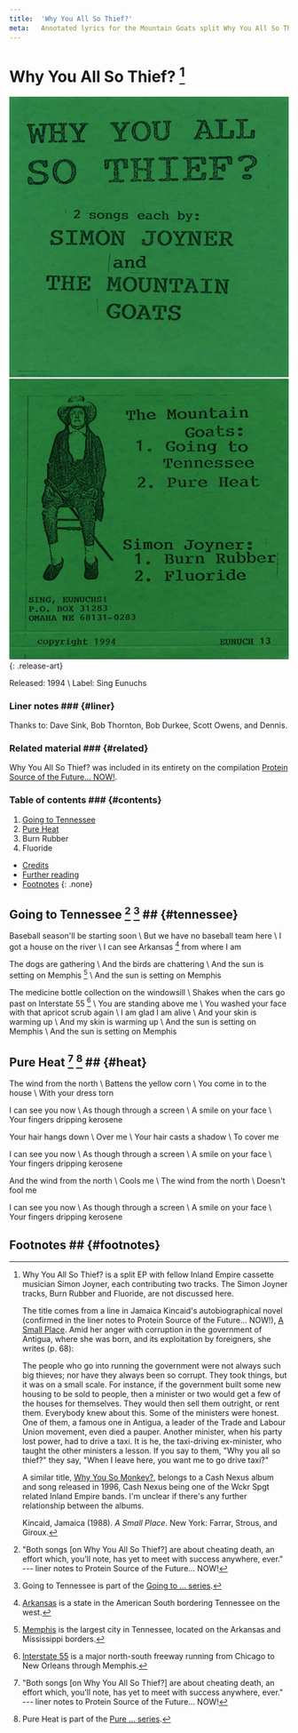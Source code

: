 ```yaml
---
title:  'Why You All So Thief?'
meta:   Annotated lyrics for the Mountain Goats split Why You All So Thief?
---
```


# Why You All So Thief? [^thief] #

![Cover of Why You All So Thief?](media/thief-cover.jpg)
![Back of Why You All So Thief?](media/thief-back.jpg)
{: .release-art}

Released: 1994 \\
Label: Sing Eunuchs

[^thief]:
    Why You All So Thief? is a split EP with fellow Inland Empire cassette
    musician Simon Joyner, each contributing two tracks. The Simon Joyner
    tracks, Burn Rubber and Fluoride, are not discussed here.

    The title comes from a line in Jamaica Kincaid's autobiographical novel
    (confirmed in the liner notes to Protein Source of the Future... NOW!), [A
    Small Place](http://en.wikipedia.org/wiki/A_Small_Place). Amid her anger
    with corruption in the government of Antigua, where she was born, and its
    exploitation by foreigners, she writes (p. 68):

    The people who go into running the government were not always such big
    thieves; nor have they always been so corrupt. They took things, but it
    was on a small scale. For instance, if the government built some new
    housing to be sold to people, then a minister or two would get a few of
    the houses for themselves. They would then sell them outright, or rent
    them. Everybody knew about this. Some of the ministers were honest. One of
    them, a famous one in Antigua, a leader of the Trade and Labour Union
    movement, even died a pauper. Another minister, when his party lost power,
    had to drive a taxi. It is he, the taxi-driving ex-minister, who taught
    the other ministers a lesson. If you say to them, "Why you all so thief?"
    they say, "When I leave here, you want me to go drive taxi?"

    A similar title, [Why You So
    Monkey?](http://www.wckrspgt.com/spgt/discography/cash_nexus_why_you_so_monkey.html),
    belongs to a Cash Nexus album and song released in 1996, Cash Nexus being
    one of the Wckr Spgt related Inland Empire bands. I'm unclear if there's
    any further relationship between the albums.

    Kincaid, Jamaica (1988). *A Small Place*. New York: Farrar, Strous, and
    Giroux.

### Liner notes ### {#liner}

Thanks to: Dave Sink, Bob Thornton, Bob Durkee, Scott Owens, and Dennis.

### Related material ### {#related}

Why You All So Thief? was included in its entirety on the compilation [Protein
Source of the Future... NOW!](protein.html).

### Table of contents ### {#contents}

1. [Going to Tennessee](#tennessee)
2. [Pure Heat](#heat)
3. Burn Rubber
4. Fluoride

* [Credits](#credits)
* [Further reading](#links)
* [Footnotes](#footnotes)
{: .none}

## Going to Tennessee [^bothjohn] [^tennesseeseries] ## {#tennessee}

Baseball season'll be starting soon \\
But we have no baseball team here \\
I got a house on the river \\
I can see Arkansas [^arkansas] from where I am

The dogs are gathering \\
And the birds are chattering \\
And the sun is setting on Memphis [^memphis] \\
And the sun is setting on Memphis

The medicine bottle collection on the windowsill \\
Shakes when the cars go past on Interstate 55 [^i55] \\
You are standing above me \\
You washed your face with that apricot scrub again \\
I am glad I am alive \\
And your skin is warming up \\
And my skin is warming up \\
And the sun is setting on Memphis \\
And the sun is setting on Memphis

[^bothjohn]:
    "Both songs \[on Why You All So Thief?\] are about cheating death, an
    effort which, you'll note, has yet to meet with success anywhere, ever."
    --- liner notes to Protein Source of the Future... NOW!

[^tennesseeseries]:
    Going to Tennessee is part of the [Going to ...
    series](series.html#goingto).

[^arkansas]:
    [Arkansas](https://en.wikipedia.org/wiki/Arkansas) is a state in the
    American South bordering Tennessee on the west.

[^memphis]:
    [Memphis](https://en.wikipedia.org/wiki/Memphis,_Tennessee) is the largest
    city in Tennessee, located on the Arkansas and Mississippi borders.

[^i55]:
    [Interstate 55](http://en.wikipedia.org/wiki/Interstate_55) is a major
    north-south freeway running from Chicago to New Orleans through Memphis.

## Pure Heat [^bothjohn] [^heatseries] ## {#heat}

The wind from the north \\
Battens the yellow corn \\
You come in to the house \\
With your dress torn

I can see you now \\
As though through a screen \\
A smile on your face \\
Your fingers dripping kerosene

Your hair hangs down \\
Over me \\
Your hair casts a shadow \\
To cover me

I can see you now \\
As though through a screen \\
A smile on your face \\
Your fingers dripping kerosene

And the wind from the north \\
Cools me \\
The wind from the north \\
Doesn't fool me

I can see you now \\
As though through a screen \\
A smile on your face \\
Your fingers dripping kerosene

[^heatseries]:
    Pure Heat is part of the [Pure ... series](series.html#pure).

## Footnotes ## {#footnotes}
